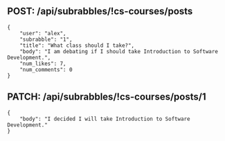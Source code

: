 ## POST: /api/subrabbles/!cs-courses/posts

    {
        "user": "alex",
        "subrabble": "1",
        "title": "What class should I take?",
        "body": "I am debating if I should take Introduction to Software Development.",
        "num_likes": 7,
        "num_comments": 0
    }

## PATCH: /api/subrabbles/!cs-courses/posts/1

    { 
        "body": "I decided I will take Introduction to Software Development."
    }